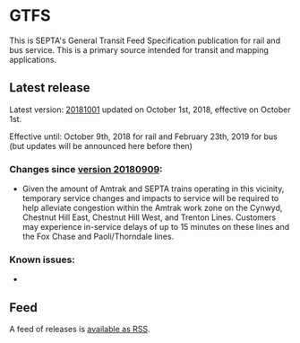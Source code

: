 # GTFS

This is SEPTA's General Transit Feed Specification publication for rail and bus service. This is a primary source intended for transit and mapping applications.

## Latest release

Latest version: [20181001](https://github.com/septadev/GTFS/releases/tag/v201810010) updated on October 1st, 2018, effective on October 1st.

Effective until: October 9th, 2018 for rail and February 23th, 2019 for bus (but updates will be announced here before then)

### Changes since [version 20180909](https://github.com/septadev/GTFS/releases/tag/v201809091): 
 
*  Given the amount of Amtrak and SEPTA trains operating in this vicinity, temporary service changes and impacts to service will be required to help alleviate congestion within the Amtrak work zone on the Cynwyd, Chestnut Hill East, Chestnut Hill West, and Trenton Lines. Customers may experience in-service delays of up to 15 minutes on these lines and the Fox Chase and Paoli/Thorndale lines.

### Known issues:

* 

## Feed

A feed of releases is [available as RSS](https://github.com/septadev/GTFS/releases.atom).

